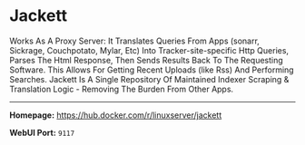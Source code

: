 # Jackett

Works As A Proxy Server: It Translates Queries From Apps (sonarr, Sickrage, Couchpotato, Mylar, Etc) Into Tracker-site-specific Http Queries, Parses The Html Response, Then Sends Results Back To The Requesting Software. This Allows For Getting Recent Uploads (like Rss) And Performing Searches. Jackett Is A Single Repository Of Maintained Indexer Scraping & Translation Logic - Removing The Burden From Other Apps.

---

**Homepage:** https://hub.docker.com/r/linuxserver/jackett

**WebUI Port:** `9117`